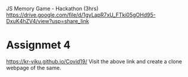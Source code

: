 JS Memory Game - Hackathon (3hrs)
https://drive.google.com/file/d/1gyLapR7xU_FTki05gOHd95-DxuK4hZV4/view?usp=share_link

# Assignmet 4
https://kr-viku.github.io/Covid19/
Visit the above link and create a clone webpage of the same.
